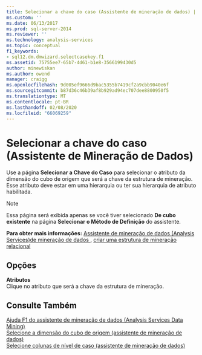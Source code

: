 ```yaml
---
title: Selecionar a chave do caso (Assistente de mineração de dados) | Microsoft Docs
ms.custom: ''
ms.date: 06/13/2017
ms.prod: sql-server-2014
ms.reviewer: ''
ms.technology: analysis-services
ms.topic: conceptual
f1_keywords:
- sql12.dm.dmwizard.selectcasekey.f1
ms.assetid: 75755ee7-65b7-4d61-b1e8-3566199430d5
author: minewiskan
ms.author: owend
manager: craigg
ms.openlocfilehash: 9d005ef9666d9bac5355b7419cf2a9cbb9040e6f
ms.sourcegitcommit: b87d36c46b39af8b929ad94ec707dee8800950f5
ms.translationtype: MT
ms.contentlocale: pt-BR
ms.lasthandoff: 02/08/2020
ms.locfileid: "66069259"
---
```

# <a name="select-the-case-key-data-mining-wizard"></a>Selecionar a chave do caso (Assistente de Mineração de Dados)
  Use a página **Selecionar a Chave do Caso** para selecionar o atributo da dimensão do cubo de origem que será a chave da estrutura de mineração. Esse atributo deve estar em uma hierarquia ou ter sua hierarquia de atributo habilitada.  
  
> [!NOTE]  
>  Essa página será exibida apenas se você tiver selecionado **De cubo existente** na página **Selecionar o Método de Definição** do assistente.  
  
 **Para obter mais informações:** [Assistente de mineração de dados &#40;Analysis Services&#41;de mineração de dados ](data-mining/data-mining-wizard-analysis-services-data-mining.md), [criar uma estrutura de mineração relacional](data-mining/create-a-relational-mining-structure.md)  
  
## <a name="options"></a>Opções  
 **Atributos**  
 Clique no atributo que será a chave da estrutura de mineração.  
  
## <a name="see-also"></a>Consulte Também  
 [Ajuda F1 do assistente de mineração de dados &#40;Analysis Services Data Mining&#41;](data-mining-wizard-f1-help-analysis-services-data-mining.md)   
 [Selecione a dimensão do cubo de origem &#40;assistente de mineração de dados&#41;](select-the-source-cube-dimension-data-mining-wizard.md)   
 [Selecione colunas de nível de caso &#40;assistente de mineração de dados&#41;](select-case-level-columns-data-mining-wizard.md)  
  
  
